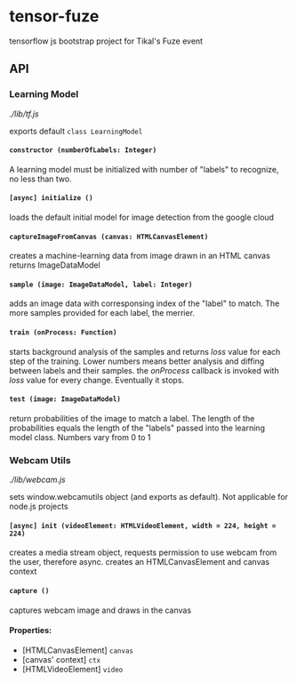 # tensor-fuze
tensorflow js bootstrap project for Tikal's Fuze event

## API
### Learning Model
_./lib/tf.js_

exports default `class LearningModel`

#### `constructor (numberOfLabels: Integer)`
A learning model must be initialized with number of "labels" to recognize, no less than two.

#### `[async] initialize ()`
loads the default initial model for image detection from the google cloud

#### `captureImageFromCanvas (canvas: HTMLCanvasElement)`
creates a machine-learning data from image drawn in an HTML canvas
returns ImageDataModel

#### `sample (image: ImageDataModel, label: Integer)`
adds an image data with corresponsing index of the "label" to match.
The more samples provided for each label, the merrier.

#### `train (onProcess: Function)`
starts background analysis of the samples and returns *loss* value for each step of the training.
Lower numbers means better analysis and diffing between labels and their samples.
the *onProcess* callback is invoked with *loss* value for every change. Eventually it stops.

#### `test (image: ImageDataModel)`
return probabilities of the image to match a label. The length of the probabilities equals the length of the "labels"
passed into the learning model class. Numbers vary from 0 to 1


### Webcam Utils
_./lib/webcam.js_

sets window.webcamutils object (and exports as default). Not applicable for node.js projects

#### `[async] init (videoElement: HTMLVideoElement, width = 224, height = 224)`
creates a media stream object, requests permission to use webcam from the user, therefore async.
creates an HTMLCanvasElement and canvas context

#### `capture ()`
captures webcam image and draws in the canvas

#### Properties:
- [HTMLCanvasElement] `canvas`
- [canvas' context] `ctx`
- [HTMLVideoElement] `video`
